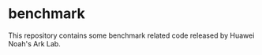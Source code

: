 # benchmark
This repository contains some benchmark related code released by Huawei Noah's Ark Lab.
